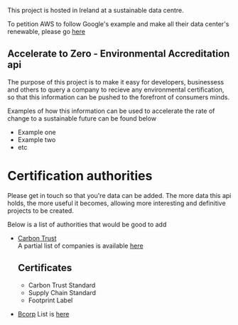 This project is hosted in Ireland at a sustainable data centre.

To petition AWS to follow Google's example and make all their data center's renewable, please go [here]()

## Accelerate to Zero - Environmental Accreditation api

The purpose of this project is to make it easy for developers, businessess and others to query a company to recieve any environmental certification, so that this information can be pushed to the forefront of consumers minds.

Examples of how this information can be used to accelerate the rate of change to a sustainable future can be found below

- Example one
- Example two
- etc

# Certification authorities

Please get in touch so that you're data can be added. The more data this api holds, the more useful it becomes, allowing more interesting and definitive projects to be created.

Below is a list of authorities that would be good to add

- [Carbon Trust](https://www.carbontrust.com/)  
  A partial list of companies is available [here](https://www.carbontrust.com/client-services/certification/standard-bearers/)

  ## Certificates

  - Carbon Trust Standard
  - Supply Chain Standard
  - Footprint Label

- [Bcorp](https://www.bwork.com/)
  List is [here](https://bcorporation.uk/directory)
